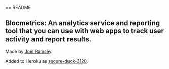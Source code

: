 == README

## Blocmetrics: An analytics service and reporting tool that you can use with web apps to track user activity and report results.

Made by [Joel Ramsey](https://github.com/joelramsey).

Added to Heroku as [secure-duck-3120](https://secure-dusk-3120.herokuapp.com).
